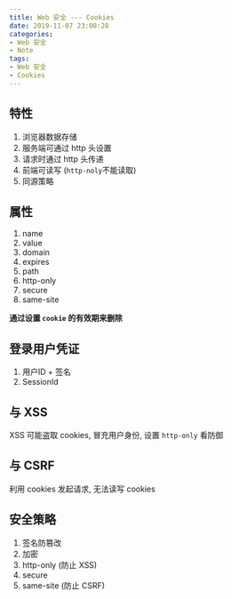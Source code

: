 ```yaml
---
title: Web 安全 --- Cookies
date: 2019-11-07 23:00:28
categories:
- Web 安全
- Note
tags: 
- Web 安全
- Cookies
---
```


## 特性

1. 浏览器数据存储
2. 服务端可通过 http 头设置
3. 请求时通过 http 头传递
4. 前端可读写 (`http-noly`不能读取)
5. 同源策略

## 属性

1. name
2. value
3. domain
4. expires
5. path
6. http-only
7. secure
8. same-site

**通过设置 `cookie` 的有效期来删除**

## 登录用户凭证

1. 用户ID + 签名
2. SessionId

## 与 XSS

XSS 可能盗取 cookies, 冒充用户身份, 设置 `http-only` 看防御

## 与 CSRF

利用 cookies 发起请求, 无法读写 cookies

## 安全策略

1. 签名防篡改
2. 加密
3. http-only (防止 XSS)
4. secure
5. same-site (防止 CSRF)
